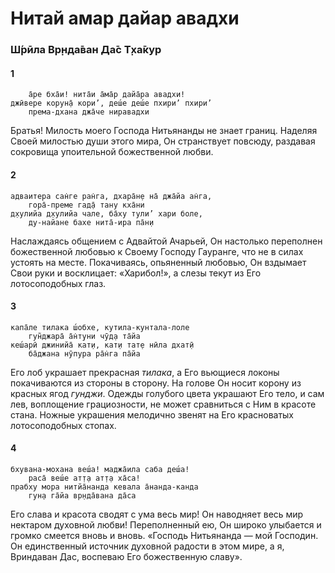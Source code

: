 # Нитай амар дайар авадхи

### Ш́рӣла Вр̣нда̄ван Да̄с Т̣ха̄кур

#### 1

        а̄ре бха̄и! нита̄и а̄ма̄р дайа̄ра авадхи!
    джӣвере корун̣а̄ кори’, деш́е деш́е пхири’ пхири’
        према-дхана джа̄че ниравадхи

Братья! Милость моего Господа Нитьянанды не знает границ. Наделяя Своей милостью души этого мира, Он странствует повсюду, раздавая сокровища упоительной божественной любви.

#### 2

    адваитера сан̇ге ран̇га, дхара̄н̣е на̄ джа̄йа ан̇га,
        гора̄-преме гад̣а̄ тану кха̄ни
    д̣хулийа д̣хулийа чале, ба̄ху тули’ хари боле,
        ду-найане бахе нита̄-ира па̄н̣и

Наслаждаясь общением с Адвайтой Ачарьей, Он настолько переполнен божественной любовью к Своему Господу Гауранге, что не в силах устоять на месте. Покачиваясь, опьяненный любовью, Он вздымает Свои руки и восклицает: «Харибол!», а слезы текут из Его лотосоподобных глаз.

#### 3

    капа̄ле тилака ш́обхе, кутила-кунтала-лоле
        гун̃джара̄ а̄н̇т̣уни чӯд̣а та̄йа
    кеш́арӣ джинийа̄ кат̣и, кат̣и тат̣е нӣла дхат̣ӣ
        ба̄джана нӯпура ра̄н̇га па̄йа

Его лоб украшает прекрасная *тилака*, а Его вьющиеся локоны покачиваются из стороны в сторону. На голове Он носит корону из красных ягод *гунджи*. Одежды голубого цвета украшают Его тело, и сам лев, воплощение грациозности, не может сравниться с Ним в красоте стана. Ножные украшения мелодично звенят на Его красноватых лотосоподобных стопах.

#### 4

    бхувана-мохана веш́а! маджа̄ила саба деш́а!
        раса̄ веш́е ат̣т̣а ат̣т̣а ха̄са!
    прабху мора нитйа̄нанда кевала а̄нанда-канда
        гун̣а га̄йа вр̣нда̄вана да̄са

Его слава и красота сводят с ума весь мир! Он наводняет весь мир нектаром духовной любви! Переполненный ею, Он широко улыбается и громко смеется вновь и вновь. «Господь Нитьянанда — мой Господин. Он единственный источник духовной радости в этом мире, а я, Вриндаван Дас, воспеваю Его божественную славу».
